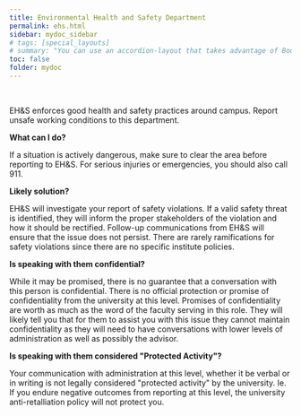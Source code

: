 ```yaml
---
title: Environmental Health and Safety Department
permalink: ehs.html
sidebar: mydoc_sidebar
# tags: [special_layouts]
# summary: "You can use an accordion-layout that takes advantage of Bootstrap styling. This is useful for an FAQ page."
toc: false
folder: mydoc
---
```


<p>&nbsp;</p>

<p>EH&S enforces good health and safety practices around campus. Report unsafe working conditions to this department.</p>

<p><b>What can I do?</b></p>
   <p>If a situation is actively dangerous, make sure to clear the area before reporting to EH&S. For serious injuries or emergencies, you should also call 911.</p>

<p><b>Likely solution?</b></p>
   <p>EH&S will investigate your report of safety violations. If a valid safety threat is identified, they will inform the proper stakeholders of the violation and how it should be rectified. Follow-up communications from EH&S will ensure that the issue does not persist. There are rarely ramifications for safety violations since there are no specific institute policies.</p>

<p><b>Is speaking with them confidential?</b></p>
   <p class="answer">While it may be promised, there is no guarantee that a conversation with this person is confidential. There is no official protection or promise of confidentiality from the university at this level. Promises of confidentiality are worth as much as the word of the faculty serving in this role. They will likely tell you that for them to assist you with this issue they cannot maintain confidentiality as they will need to have conversations with lower levels of administration as well as possibly the advisor.</p>

<p><b>Is speaking with them considered "Protected Activity"?</b></p>
   <p class="answer">Your communication with administration at this level, whether it be verbal or in writing is not legally considered "protected activity" by the university. Ie. If you endure negative outcomes from reporting at this level, the university anti-retalliation policy will not protect you.</p>

<script>
    if(location.hash !== null && location.hash !== "")
    {
        var url = location.hash.endsWith("-1") ? location.hash.substring(0, location.hash.length-2) : location.hash;
        $(url + ".collapse").collapse("show");
    }
</script>
